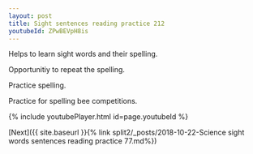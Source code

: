```yaml
---
layout: post
title: Sight sentences reading practice 212
youtubeId: ZPwBEVpH8is
---
```

 
 
Helps to learn sight words and their spelling.

Opportunitiy to repeat the spelling. 

Practice spelling. 
 
Practice for spelling bee competitions. 
 
{% include youtubePlayer.html id=page.youtubeId %}
 
 

[Next]({{ site.baseurl }}{% link  split2/_posts/2018-10-22-Science sight words sentences reading practice 77.md%})
 
